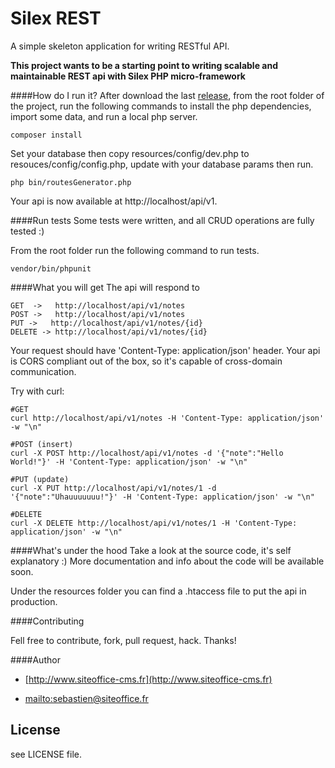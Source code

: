 # Silex REST
A simple skeleton application for writing RESTful API.

**This project wants to be a starting point to writing scalable and maintainable REST api with Silex PHP micro-framework**

####How do I run it?
After download the last [release](https://github.com/vesparny/silex-rest/releases), from the root folder of the project, run the following commands to install the php dependencies, import some data, and run a local php server.

    
    composer install 
    

Set your database then copy resources/config/dev.php to resouces/config/config.php, update with your database params then run.

   	
    php bin/routesGenerator.php 
   

Your api is now available at http://localhost/api/v1.

####Run tests
Some tests were written, and all CRUD operations are fully tested :)

From the root folder run the following command to run tests.
    
    vendor/bin/phpunit 


####What you will get
The api will respond to

	GET  ->   http://localhost/api/v1/notes
	POST ->   http://localhost/api/v1/notes
	PUT ->   http://localhost/api/v1/notes/{id}
	DELETE -> http://localhost/api/v1/notes/{id}

Your request should have 'Content-Type: application/json' header.
Your api is CORS compliant out of the box, so it's capable of cross-domain communication.

Try with curl:
	
	#GET
	curl http://localhost/api/v1/notes -H 'Content-Type: application/json' -w "\n"

	#POST (insert)
	curl -X POST http://localhost/api/v1/notes -d '{"note":"Hello World!"}' -H 'Content-Type: application/json' -w "\n"

	#PUT (update)
	curl -X PUT http://localhost/api/v1/notes/1 -d '{"note":"Uhauuuuuuu!"}' -H 'Content-Type: application/json' -w "\n"

	#DELETE
	curl -X DELETE http://localhost/api/v1/notes/1 -H 'Content-Type: application/json' -w "\n"

####What's under the hood
Take a look at the source code, it's self explanatory :)
More documentation and info about the code will be available soon.

Under the resources folder you can find a .htaccess file to put the api in production.

####Contributing

Fell free to contribute, fork, pull request, hack. Thanks!

####Author

+	[http://www.siteoffice-cms.fr](http://www.siteoffice-cms.fr)

+	<mailto:sebastien@siteoffice.fr>

## License

see LICENSE file.






